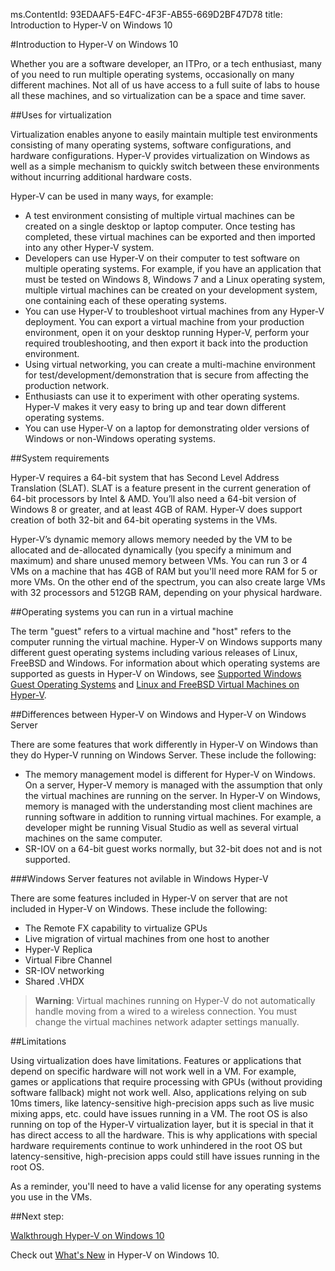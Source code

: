 ms.ContentId: 93EDAAF5-E4FC-4F3F-AB55-669D2BF47D78
title: Introduction to Hyper-V on Windows 10

#Introduction to Hyper-V on Windows 10

Whether you are a software developer, an ITPro, or a tech enthusiast, many of you need to run multiple operating systems, occasionally on many different machines.
Not all of us have access to a full suite of labs to house all these machines, and so virtualization can be a space and time saver.

##Uses for virtualization

Virtualization enables anyone to easily maintain multiple test environments consisting of many operating systems, software configurations, and hardware configurations.
Hyper-V provides virtualization on Windows as well as a simple mechanism to quickly switch between these environments without incurring additional hardware costs.

Hyper-V can be used in many ways, for example:

*   A test environment consisting of multiple virtual machines can be created on a single desktop or laptop computer.
    Once testing has completed, these virtual machines can be exported and then imported into any other Hyper-V system.
*   Developers can use Hyper-V on their computer to test software on multiple operating systems.
    For example, if you have an application that must be tested on Windows 8, Windows 7 and a Linux operating system, multiple virtual machines can be created on your development system, one containing each of these operating systems.
*   You can use Hyper-V to troubleshoot virtual machines from any Hyper-V deployment.
    You can export a virtual machine from your production environment, open it on your desktop running Hyper-V, perform your required troubleshooting, and then export it back into the production environment.
*   Using virtual networking, you can create a multi-machine environment for test/development/demonstration that is secure from affecting the production network.
*   Enthusiasts can use it to experiment with other operating systems.
    Hyper-V makes it very easy to bring up and tear down different operating systems.
*   You can use Hyper-V on a laptop for demonstrating older versions of Windows or non-Windows operating systems.

##System requirements

Hyper-V requires a 64-bit system that has Second Level Address Translation (SLAT). SLAT is a feature present in the current generation of 64-bit processors by Intel & AMD. You’ll also need a 64-bit version of Windows 8 or greater, and at least 4GB of RAM. Hyper-V does support creation of both 32-bit and 64-bit operating systems in the VMs.

Hyper-V’s dynamic memory allows memory needed by the VM to be allocated and de-allocated dynamically (you specify a minimum and maximum) and share unused memory between VMs.
You can run 3 or 4 VMs on a machine that has 4GB of RAM but you'll need more RAM for 5 or more VMs.
On the other end of the spectrum, you can also create large VMs with 32 processors and 512GB RAM, depending on your physical hardware.

##Operating systems you can run in a virtual machine

The term "guest" refers to a virtual machine and "host" refers to the computer running the virtual machine.
Hyper-V on Windows supports many different guest operating systems including various releases of Linux, FreeBSD and Windows.
For information about which operating systems are supported as guests in Hyper-V on Windows, see [Supported Windows Guest Operating Systems](supported_guest_os.md) and [Linux and FreeBSD Virtual Machines on Hyper-V](https://technet.microsoft.com/library/dn531030.aspx).

##Differences between Hyper-V on Windows and Hyper-V on Windows Server

There are some features that work differently in Hyper-V on Windows than they do Hyper-V running on Windows Server.
These include the following:

*   The memory management model is different for Hyper-V on Windows.
    On a server, Hyper-V memory is managed with the assumption that only the virtual machines are running on the server.
    In Hyper-V on Windows, memory is managed with the understanding most client machines are running software in addition to running virtual machines.
    For example, a developer might be running Visual Studio as well as several virtual machines on the same computer.
*   SR-IOV on a 64-bit guest works normally, but 32-bit does not and is not supported.

###Windows Server features not avilable in Windows Hyper-V

There are some features included in Hyper-V on server that are not included in Hyper-V on Windows.
These include the following:

*   The Remote FX capability to virtualize GPUs 
*   Live migration of virtual machines from one host to another
*   Hyper-V Replica
*   Virtual Fibre Channel
*   SR-IOV networking
*   Shared .VHDX

> **Warning**: Virtual machines running on Hyper-V do not automatically handle moving from a wired to a wireless connection.
> You must change the virtual machines network adapter settings manually.
> 

##Limitations

Using virtualization does have limitations.
Features or applications that depend on specific hardware will not work well in a VM.
For example, games or applications that require processing with GPUs (without providing software fallback) might not work well.
Also, applications relying on sub 10ms timers, like latency-sensitive high-precision apps such as live music mixing apps, etc. could have issues running in a VM.
The root OS is also running on top of the Hyper-V virtualization layer, but it is special in that it has direct access to all the hardware.
This is why applications with special hardware requirements continue to work unhindered in the root OS but latency-sensitive, high-precision apps could still have issues running in the root OS.

As a reminder, you'll need to have a valid license for any operating systems you use in the VMs.

##Next step:

[Walkthrough Hyper-V on Windows 10](..\quick_start\walkthrough.md)

Check out [What's New](whats_new.md) in Hyper-V on Windows 10.


